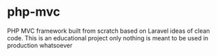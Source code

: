 # php-mvc

PHP MVC framework built from scratch based on Laravel ideas of clean code. This is an educational project only nothing is meant to be used in production whatsoever
